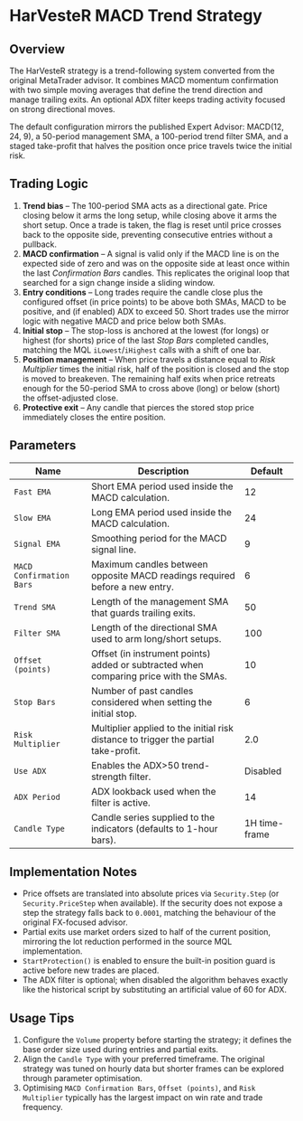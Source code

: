 # HarVesteR MACD Trend Strategy

## Overview
The HarVesteR strategy is a trend-following system converted from the original MetaTrader advisor. It combines MACD momentum confirmation with two simple moving averages that define the trend direction and manage trailing exits. An optional ADX filter keeps trading activity focused on strong directional moves.

The default configuration mirrors the published Expert Advisor: MACD(12, 24, 9), a 50-period management SMA, a 100-period trend filter SMA, and a staged take-profit that halves the position once price travels twice the initial risk.

## Trading Logic
1. **Trend bias** – The 100-period SMA acts as a directional gate. Price closing below it arms the long setup, while closing above it arms the short setup. Once a trade is taken, the flag is reset until price crosses back to the opposite side, preventing consecutive entries without a pullback.
2. **MACD confirmation** – A signal is valid only if the MACD line is on the expected side of zero and was on the opposite side at least once within the last *Confirmation Bars* candles. This replicates the original loop that searched for a sign change inside a sliding window.
3. **Entry conditions** – Long trades require the candle close plus the configured offset (in price points) to be above both SMAs, MACD to be positive, and (if enabled) ADX to exceed 50. Short trades use the mirror logic with negative MACD and price below both SMAs.
4. **Initial stop** – The stop-loss is anchored at the lowest (for longs) or highest (for shorts) price of the last *Stop Bars* completed candles, matching the MQL `iLowest`/`iHighest` calls with a shift of one bar.
5. **Position management** – When price travels a distance equal to *Risk Multiplier* times the initial risk, half of the position is closed and the stop is moved to breakeven. The remaining half exits when price retreats enough for the 50-period SMA to cross above (long) or below (short) the offset-adjusted close.
6. **Protective exit** – Any candle that pierces the stored stop price immediately closes the entire position.

## Parameters
| Name | Description | Default |
| --- | --- | --- |
| `Fast EMA` | Short EMA period used inside the MACD calculation. | 12 |
| `Slow EMA` | Long EMA period used inside the MACD calculation. | 24 |
| `Signal EMA` | Smoothing period for the MACD signal line. | 9 |
| `MACD Confirmation Bars` | Maximum candles between opposite MACD readings required before a new entry. | 6 |
| `Trend SMA` | Length of the management SMA that guards trailing exits. | 50 |
| `Filter SMA` | Length of the directional SMA used to arm long/short setups. | 100 |
| `Offset (points)` | Offset (in instrument points) added or subtracted when comparing price with the SMAs. | 10 |
| `Stop Bars` | Number of past candles considered when setting the initial stop. | 6 |
| `Risk Multiplier` | Multiplier applied to the initial risk distance to trigger the partial take-profit. | 2.0 |
| `Use ADX` | Enables the ADX>50 trend-strength filter. | Disabled |
| `ADX Period` | ADX lookback used when the filter is active. | 14 |
| `Candle Type` | Candle series supplied to the indicators (defaults to 1-hour bars). | 1H time-frame |

## Implementation Notes
- Price offsets are translated into absolute prices via `Security.Step` (or `Security.PriceStep` when available). If the security does not expose a step the strategy falls back to `0.0001`, matching the behaviour of the original FX-focused advisor.
- Partial exits use market orders sized to half of the current position, mirroring the lot reduction performed in the source MQL implementation.
- `StartProtection()` is enabled to ensure the built-in position guard is active before new trades are placed.
- The ADX filter is optional; when disabled the algorithm behaves exactly like the historical script by substituting an artificial value of 60 for ADX.

## Usage Tips
1. Configure the `Volume` property before starting the strategy; it defines the base order size used during entries and partial exits.
2. Align the `Candle Type` with your preferred timeframe. The original strategy was tuned on hourly data but shorter frames can be explored through parameter optimisation.
3. Optimising `MACD Confirmation Bars`, `Offset (points)`, and `Risk Multiplier` typically has the largest impact on win rate and trade frequency.
